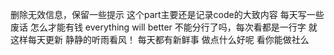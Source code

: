 删除无效信息，保留一些提示
这个part主要还是记录code的大致内容
每天写一些废话
怎么才能有钱
everything will better
不能分行了吗，每次看都是一行字
就这样每天更新
静静的听雨看风！
每天都有新鲜事
做点什么好呢
看你能做社么
